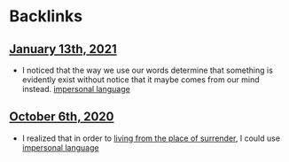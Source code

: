 
# Backlinks
## [January 13th, 2021](<January 13th, 2021.md>)
- I noticed that the way we use our words determine that something is evidently exist without notice that it maybe comes from our mind instead. [impersonal language](<impersonal language.md>)

## [October 6th, 2020](<October 6th, 2020.md>)
- I realized that in order to [living from the place of surrender](<living from the place of surrender.md>), I could use [impersonal language](<impersonal language.md>)

